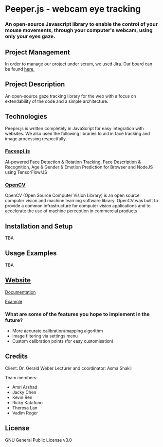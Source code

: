 # Peeper.js - webcam eye tracking
### An open-source Javascript library to enable the control of your mouse movements, through your computer's webcam, using only your eyes gaze.

## Project Management
In order to manage our project under scrum, we used [Jira](https://www.atlassian.com/software/jira). Our board can be found [here.](https://399team21.atlassian.net/ "Project Management tool")

## Project Description
An open-source gaze tracking library for the web with a focus on extendability of the code and a simple architecture.

## Technologies
Peeper.js is written completely in JavaScript for easy integration with websites. We also used the following libraries to aid in face tracking and image processing respectfully.

### [Faceapi.js](https://justadudewhohacks.github.io/face-api.js/docs/index.html)
AI-powered Face Detection & Rotation Tracking, Face Description & Recognition, Age & Gender & Emotion Prediction for Browser and NodeJS using TensorFlow/JS

### [OpenCV](https://opencv.org/)
OpenCV (Open Source Computer Vision Library) is an open source computer vision and machine learning software library. OpenCV was built to provide a common infrastructure for computer vision applications and to accelerate the use of machine perception in commercial products

## Installation and Setup
TBA

## Usage Examples
TBA

## [Website](https://uoa-compsci399-s1-2022.github.io/web-gaze-tracker/)
[Documentation](https://uoa-compsci399-s1-2022.github.io/web-gaze-tracker/documentation.html)

[Example](https://uoa-compsci399-s1-2022.github.io/web-gaze-tracker/example.html)

### What are some of the features you hope to implement in the future?
- More accurate calibration/mapping algorithm
- Image filtering via settings menu
- Custom calibration points (for easy customisation)

## Credits
Client: Dr. Gerald Weber
Lecturer and coordinator: Asma Shakil

Team members:
- Amri Arshad
- Jacky Chen
- Kevin Ren
- Ricky Katafono
- Theresa Lan
- Vadim Reger

## License
GNU General Public License v3.0